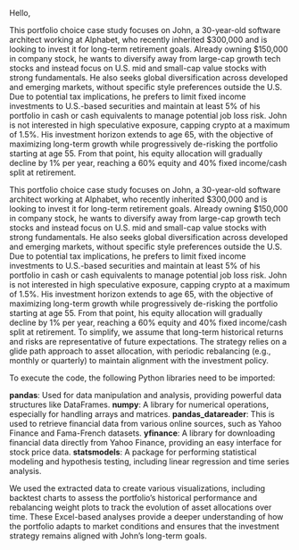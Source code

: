 Hello,

This portfolio choice case study focuses on John, a 30-year-old software architect working at Alphabet, who recently inherited $300,000 and is looking to invest it for long-term retirement goals. 
Already owning $150,000 in company stock, he wants to diversify away from large-cap growth tech stocks and instead focus on U.S. mid and small-cap value stocks with strong fundamentals. 
He also seeks global diversification across developed and emerging markets, without specific style preferences outside the U.S. Due to potential tax implications, he prefers to limit fixed income investments to U.S.-based securities and maintain 
at least 5% of his portfolio in cash or cash equivalents to manage potential job loss risk. John is not interested in high speculative exposure, capping crypto at a maximum of 1.5%. His investment horizon extends to age 65, with the objective of
maximizing long-term growth while progressively de-risking the portfolio starting at age 55. From that point, his equity allocation will gradually decline by 1% per year, reaching a 60% equity and 40% fixed income/cash split at retirement. 

This portfolio choice case study focuses on John, a 30-year-old software architect working at Alphabet, who recently inherited $300,000 and is looking to invest it for long-term retirement goals. Already owning $150,000 in company stock,
he wants to diversify away from large-cap growth tech stocks and instead focus on U.S. mid and small-cap value stocks with strong fundamentals. He also seeks global diversification across developed and emerging markets, without specific style preferences outside the U.S. Due to potential tax implications, he prefers to limit fixed income investments to U.S.-based securities and maintain at least 5% of his portfolio in cash or cash equivalents to manage potential job loss risk. John is not interested in high speculative exposure, capping crypto at a maximum of 1.5%. His investment horizon extends to age 65, with the objective of 
maximizing long-term growth while progressively de-risking the portfolio starting at age 55. From that point, his equity allocation will gradually decline by 1% per year, reaching a 60% equity and 40% fixed income/cash split at retirement. 
To simplify, we assume that long-term historical returns and risks are representative of future expectations. The strategy relies on a glide path approach to asset allocation, with periodic rebalancing (e.g., monthly or quarterly) to maintain alignment
with the investment policy.

To execute the code, the following Python libraries need to be imported:

**pandas**: Used for data manipulation and analysis, providing powerful data structures like DataFrames.
**numpy**: A library for numerical operations, especially for handling arrays and matrices.
**pandas_datareader**: This is used to retrieve financial data from various online sources, such as Yahoo Finance and Fama-French datasets.
**yfinance**: A library for downloading financial data directly from Yahoo Finance, providing an easy interface for stock price data.
**statsmodels**: A package for performing statistical modeling and hypothesis testing, including linear regression and time series analysis.

We used the extracted data to create various visualizations, including backtest charts to assess the portfolio’s historical performance and rebalancing weight plots to track the evolution of asset allocations over time. 
These Excel-based analyses provide a deeper understanding of how the portfolio adapts to market conditions and ensures that the investment strategy remains aligned with John’s long-term goals.
